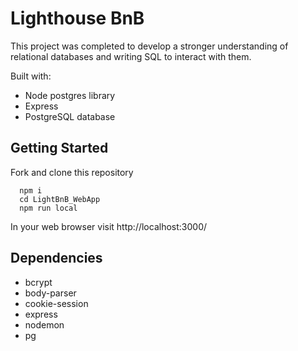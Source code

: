 # Lighthouse BnB

This project was completed to develop a stronger understanding of relational databases and writing SQL to interact with them.

Built with:

* Node postgres library
* Express
* PostgreSQL database

## Getting Started

Fork and clone this repository

```
  npm i  
  cd LightBnB_WebApp  
  npm run local
```
In your web browser visit http://localhost:3000/

## Dependencies
* bcrypt
* body-parser
* cookie-session
* express
* nodemon
* pg
